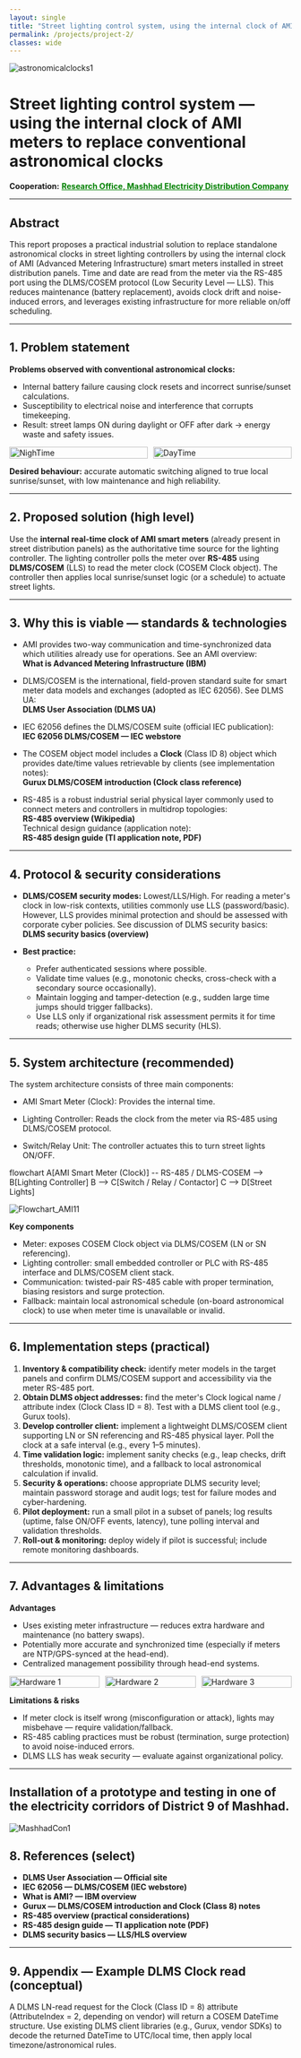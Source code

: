 ```yaml
---
layout: single
title: "Street lighting control system, using the internal clock of AMI meters to replace conventional astronomical clocks"
permalink: /projects/project-2/
classes: wide
---
```


![astronomicalclocks1](/assets/Projectsimages/StreetLight/astronomicalclocks.png)

# Street lighting control system — using the internal clock of AMI meters to replace conventional astronomical clocks

**Cooperation:** <a href="https://research.meedc.ir/" style="text-decoration:underline; color:green;" target="_blank"><strong>Research Office, Mashhad Electricity Distribution Company</strong></a>

---

## Abstract
This report proposes a practical industrial solution to replace standalone astronomical clocks in street lighting controllers by using the internal clock of AMI (Advanced Metering Infrastructure) smart meters installed in street distribution panels. Time and date are read from the meter via the RS-485 port using the DLMS/COSEM protocol (Low Security Level — LLS). This reduces maintenance (battery replacement), avoids clock drift and noise-induced errors, and leverages existing infrastructure for more reliable on/off scheduling.


---

## 1. Problem statement

**Problems observed with conventional astronomical clocks:**
- Internal battery failure causing clock resets and incorrect sunrise/sunset calculations.  
- Susceptibility to electrical noise and interference that corrupts timekeeping.  
- Result: street lamps ON during daylight or OFF after dark → energy waste and safety issues.

<div style="display: flex; justify-content: space-between; align-items: center; gap: 10px;">
  <div style="flex: 1;">
    <img src="/assets/Projectsimages/StreetLight/NighTime.png" alt="NighTime" style="width: 100%; height: auto;">
  </div>
  <div style="flex: 1;">
    <img src="/assets/Projectsimages/StreetLight/DayTime.png" alt="DayTime" style="width: 100%; height: auto;">
  </div>
</div>

**Desired behaviour:** accurate automatic switching aligned to true local sunrise/sunset, with low maintenance and high reliability.

---

## 2. Proposed solution (high level)

Use the **internal real-time clock of AMI smart meters** (already present in street distribution panels) as the authoritative time source for the lighting controller. The lighting controller polls the meter over **RS-485** using **DLMS/COSEM** (LLS) to read the meter clock (COSEM Clock object). The controller then applies local sunrise/sunset logic (or a schedule) to actuate street lights.

---

## 3. Why this is viable — standards & technologies

- AMI provides two-way communication and time-synchronized data which utilities already use for operations. See an AMI overview:  
  <a href="https://www.ibm.com/think/topics/advanced-metering-infrastructure" style="text-decoration:none; color:inherit;" target="_blank"><strong>What is Advanced Metering Infrastructure (IBM)</strong></a>

- DLMS/COSEM is the international, field-proven standard suite for smart meter data models and exchanges (adopted as IEC 62056). See DLMS UA:  
  <a href="https://www.dlms.com/" style="text-decoration:none; color:inherit;" target="_blank"><strong>DLMS User Association (DLMS UA)</strong></a>

- IEC 62056 defines the DLMS/COSEM suite (official IEC publication):  
  <a href="https://webstore.iec.ch/en/publication/71751" style="text-decoration:none; color:inherit;" target="_blank"><strong>IEC 62056 DLMS/COSEM — IEC webstore</strong></a>

- The COSEM object model includes a **Clock** (Class ID 8) object which provides date/time values retrievable by clients (see implementation notes):  
  <a href="https://www.gurux.fi/DLMSIntro" style="text-decoration:none; color:inherit;" target="_blank"><strong>Gurux DLMS/COSEM introduction (Clock class reference)</strong></a>

- RS-485 is a robust industrial serial physical layer commonly used to connect meters and controllers in multidrop topologies:  
  <a href="https://en.wikipedia.org/wiki/RS-485" style="text-decoration:none; color:inherit;" target="_blank"><strong>RS-485 overview (Wikipedia)</strong></a>  
  Technical design guidance (application note):  
  <a href="https://www.ti.com/lit/pdf/slla272" style="text-decoration:none; color:inherit;" target="_blank"><strong>RS-485 design guide (TI application note, PDF)</strong></a>

---

## 4. Protocol & security considerations

- **DLMS/COSEM security modes:** Lowest/LLS/High. For reading a meter's clock in low-risk contexts, utilities commonly use LLS (password/basic). However, LLS provides minimal protection and should be assessed with corporate cyber policies. See discussion of DLMS security basics:  
  <a href="https://icube.ch/Security/security1.html" style="text-decoration:none; color:inherit;" target="_blank"><strong>DLMS security basics (overview)</strong></a>

- **Best practice:**  
  - Prefer authenticated sessions where possible.  
  - Validate time values (e.g., monotonic checks, cross-check with a secondary source occasionally).  
  - Maintain logging and tamper-detection (e.g., sudden large time jumps should trigger fallbacks).  
  - Use LLS only if organizational risk assessment permits it for time reads; otherwise use higher DLMS security (HLS).

---

## 5. System architecture (recommended)

The system architecture consists of three main components:

  - AMI Smart Meter (Clock): Provides the internal time.

  - Lighting Controller: Reads the clock from the meter via RS-485 using DLMS/COSEM protocol.

  - Switch/Relay Unit: The controller actuates this to turn street lights ON/OFF.

flowchart 
    A[AMI Smart Meter (Clock)] -- RS-485 / DLMS-COSEM --> B[Lighting Controller]
    B --> C[Switch / Relay / Contactor]
    C --> D[Street Lights]

![Flowchart_AMI11](/assets/Projectsimages/StreetLight/Flowchart_AMI1.png)


**Key components**
- Meter: exposes COSEM Clock object via DLMS/COSEM (LN or SN referencing).  
- Lighting controller: small embedded controller or PLC with RS-485 interface and DLMS/COSEM client stack.  
- Communication: twisted-pair RS-485 cable with proper termination, biasing resistors and surge protection.  
- Fallback: maintain local astronomical schedule (on-board astronomical clock) to use when meter time is unavailable or invalid.

---

## 6. Implementation steps (practical)

1. **Inventory & compatibility check:** identify meter models in the target panels and confirm DLMS/COSEM support and accessibility via the meter RS-485 port.  
2. **Obtain DLMS object addresses:** find the meter's Clock logical name / attribute index (Clock Class ID = 8). Test with a DLMS client tool (e.g., Gurux tools).  
3. **Develop controller client:** implement a lightweight DLMS/COSEM client supporting LN or SN referencing and RS-485 physical layer. Poll the clock at a safe interval (e.g., every 1–5 minutes).  
4. **Time validation logic:** implement sanity checks (e.g., leap checks, drift thresholds, monotonic time), and a fallback to local astronomical calculation if invalid.  
5. **Security & operations:** choose appropriate DLMS security level; maintain password storage and audit logs; test for failure modes and cyber-hardening.  
6. **Pilot deployment:** run a small pilot in a subset of panels; log results (uptime, false ON/OFF events, latency), tune polling interval and validation thresholds.  
7. **Roll-out & monitoring:** deploy widely if pilot is successful; include remote monitoring dashboards.

---

## 7. Advantages & limitations

**Advantages**
- Uses existing meter infrastructure — reduces extra hardware and maintenance (no battery swaps).  
- Potentially more accurate and synchronized time (especially if meters are NTP/GPS-synced at the head-end).  
- Centralized management possibility through head-end systems.

<div style="display: flex; justify-content: space-between; align-items: center; gap: 10px;">
  <div style="flex: 1;">
    <img src="/assets/Projectsimages/StreetLight/Hardware1.png" alt="Hardware 1" style="width: 100%; height: auto;">
  </div>
  <div style="flex: 1;">
    <img src="/assets/Projectsimages/StreetLight/Hardware2.png" alt="Hardware 2" style="width: 100%; height: auto;">
  </div>
  <div style="flex: 1;">
    <img src="/assets/Projectsimages/StreetLight/Hardware3.png" alt="Hardware 3" style="width: 100%; height: auto;">
  </div>
</div>




**Limitations & risks**
- If meter clock is itself wrong (misconfiguration or attack), lights may misbehave — require validation/fallback.  
- RS-485 cabling practices must be robust (termination, surge protection) to avoid noise-induced errors.  
- DLMS LLS has weak security — evaluate against organizational policy.

---

## Installation of a prototype and testing in one of the electricity corridors of District 9 of <a href="https://en.wikipedia.org/wiki/Mashhad" style="text-decoration:none; color:inherit;" target="_blank"><strong>Mashhad</strong></a>.

![MashhadCon1](/assets/Projectsimages/StreetLight/MashhadCon.png)



## 8. References (select)

- <a href="https://www.dlms.com/" style="text-decoration:none; color:inherit;" target="_blank"><strong>DLMS User Association — Official site</strong></a>  
- <a href="https://webstore.iec.ch/en/publication/71751" style="text-decoration:none; color:inherit;" target="_blank"><strong>IEC 62056 — DLMS/COSEM (IEC webstore)</strong></a>  
- <a href="https://www.ibm.com/think/topics/advanced-metering-infrastructure" style="text-decoration:none; color:inherit;" target="_blank"><strong>What is AMI? — IBM overview</strong></a>  
- <a href="https://www.gurux.fi/DLMSIntro" style="text-decoration:none; color:inherit;" target="_blank"><strong>Gurux — DLMS/COSEM introduction and Clock (Class 8) notes</strong></a>  
- <a href="https://en.wikipedia.org/wiki/RS-485" style="text-decoration:none; color:inherit;" target="_blank"><strong>RS-485 overview (practical considerations)</strong></a>  
- <a href="https://www.ti.com/lit/pdf/slla272" style="text-decoration:none; color:inherit;" target="_blank"><strong>RS-485 design guide — TI application note (PDF)</strong></a>  
- <a href="https://icube.ch/Security/security1.html" style="text-decoration:none; color:inherit;" target="_blank"><strong>DLMS security basics — LLS/HLS overview</strong></a>

---

## 9. Appendix — Example DLMS Clock read (conceptual)

A DLMS LN-read request for the Clock (Class ID = 8) attribute (AttributeIndex = 2, depending on vendor) will return a COSEM DateTime structure. Use existing DLMS client libraries (e.g., Gurux, vendor SDKs) to decode the returned DateTime to UTC/local time, then apply local timezone/astronomical rules.
